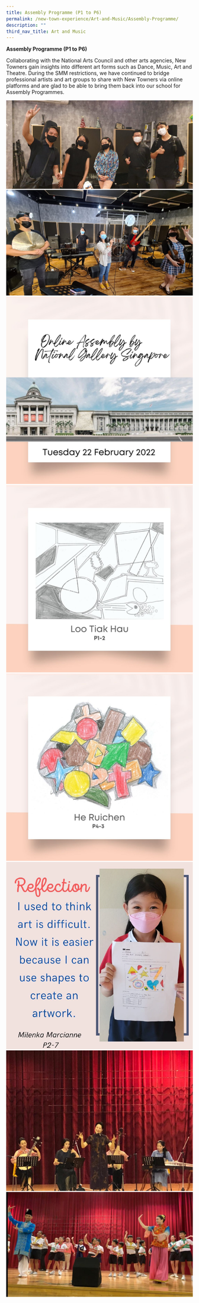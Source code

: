 ```yaml
---
title: Assembly Programme (P1 to P6)
permalink: /new-town-experience/Art-and-Music/Assembly-Programme/
description: ""
third_nav_title: Art and Music
---
```

**Assembly Programme (P1 to P6)**

Collaborating with the National Arts Council and other arts agencies, New Towners gain insights into different art forms such as Dance, Music, Art and Theatre. During the SMM restrictions, we have continued to bridge professional artists and art groups to share with New Towners via online platforms and are glad to be able to bring them back into our school for Assembly Programmes.

![](/images/Art%20and%20Music/Assembly%20Programme/Assembly%20Programme%201%20-%20Music%20and%20the%20Movies.jpeg)
![](/images/Art%20and%20Music/Assembly%20Programme/Assembly%20Programme%202%20-%20Songs%20from%20the%20Musicals%20.jpeg)
![](/images/Art%20and%20Music/Assembly%20Programme/Assembly%20Programme%203%20(Cover).jpg)
![](/images/Art%20and%20Music/Assembly%20Programme/Assembly%20Programme%204.jpg)
![](/images/Art%20and%20Music/Assembly%20Programme/Assembly%20Programme%205.jpg)
![](/images/Art%20and%20Music/Assembly%20Programme/Assembly%20Programme%206%20Milenka%20Marcianne%20P2-7.png)
![](/images/Art%20and%20Music/Assembly%20Programme/Assembly%20Progrmame%207%20-%20Chinese%20Traditional%20Music%20(from%20China).jpeg)
![](/images/Art%20and%20Music/Assembly%20Programme/Assembly%20Programme%208%20-%20Multi%20Ethnic%20Dance.jpeg)






